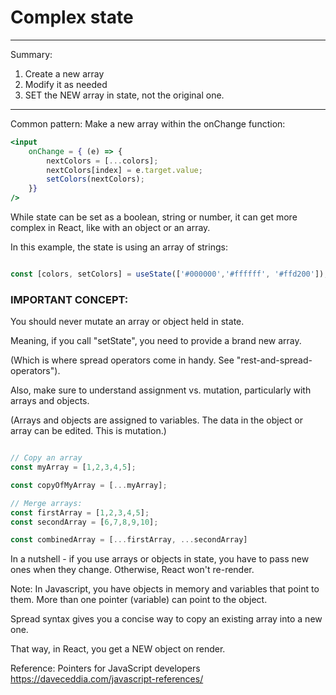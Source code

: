 # Complex state

-------------------
Summary: 
1. Create a new array
2. Modify it as needed
3. SET the NEW array in state, not the original one.
-------------------------

Common pattern:
Make a new array within the onChange function:

```jsx
<input
    onChange = { (e) => {
        nextColors = [...colors];
        nextColors[index] = e.target.value;
        setColors(nextColors);
    }}
/>


```

While state can be set as a boolean, string or number, 
it can get more complex in React, like with an object or an array.

In this example, the state is using an array of strings:

```jsx

const [colors, setColors] = useState(['#000000','#ffffff', '#ffd200']);

```

### IMPORTANT CONCEPT:

You should never mutate an array or object held in state.

Meaning, if you call "setState", you need to provide a brand new array.

(Which is where spread operators come in handy. See "rest-and-spread-operators").

Also, make sure to understand assignment vs. mutation, particularly with arrays and objects.

(Arrays and objects are assigned to variables. The data in the object or array can be edited. This is mutation.)

```jsx

// Copy an array
const myArray = [1,2,3,4,5];

const copyOfMyArray = [...myArray];

// Merge arrays:
const firstArray = [1,2,3,4,5];
const secondArray = [6,7,8,9,10];

const combinedArray = [...firstArray, ...secondArray]

```
In a nutshell - if you use arrays or objects in state, you have to pass new ones when they change.
Otherwise, React won't re-render.

Note: In Javascript, you have objects in memory and variables that point to them.
More than one pointer (variable) can point to the object.

Spread syntax gives you a concise way to copy an existing array into a new one.

That way, in React, you get a NEW object on render.

Reference: Pointers for JavaScript developers
https://daveceddia.com/javascript-references/


 